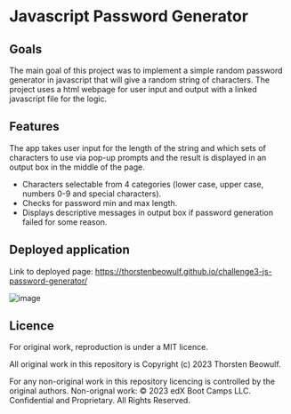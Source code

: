 # Javascript Password Generator

## Goals

The main goal of this project was to implement a simple random password generator in javascript that will give a random string of characters.
The project uses a html webpage for user input and output with a linked javascript file for the logic.

## Features

The app takes user input for the length of the string and which sets of characters to use via pop-up prompts and the result is displayed in an output box in the middle of the page.

- Characters selectable from 4 categories (lower case, upper case, numbers 0-9 and special characters).
- Checks for password min and max length.
- Displays descriptive messages in output box if password generation failed for some reason.

## Deployed application

Link to deployed page: https://thorstenbeowulf.github.io/challenge3-js-password-generator/

![image](https://github.com/ThorstenBeowulf/challenge3-js-password-generator/assets/90459268/70d061cf-5cfd-4702-a484-e92e87b925e4)

## Licence

For original work, reproduction is under a MIT licence.

All original work in this repository is Copyright (c) 2023 Thorsten Beowulf.

For any non-original work in this repository licencing is controlled by the original authors.
Non-orignal work: © 2023 edX Boot Camps LLC. Confidential and Proprietary. All Rights Reserved.
